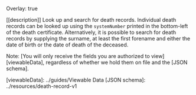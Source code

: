 Overlay: true

[[description]]
Look up and search for death records. Individual death records can be looked up using the `systemNumber` printed in the bottom-left of the death certificate. Alternatively, it is possible to search for death records by supplying the surname, at least the first forename and either the date of birth or the date of death of the deceased.

Note: [You will only receive the fields you are authorized to view][viewableData], regardless of whether we hold them on file and the [JSON schema].

[viewableData]: ../guides/Viewable Data
[JSON schema]: ../resources/death-record-v1
